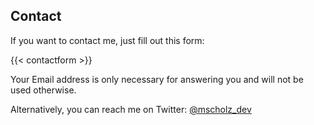## Contact

If you want to contact me, just fill out this form:

{{< contactform >}}

Your Email address is only necessary for answering you and will not be used otherwise.

Alternatively, you can reach me on Twitter: [@mscholz_dev](https://twitter.com/mscholz_dev)